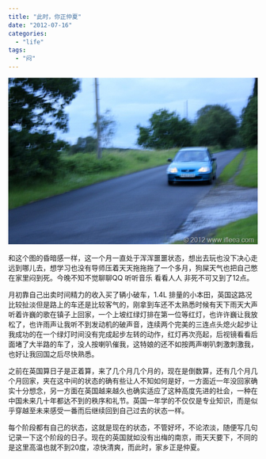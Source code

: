 ```yaml
---
title: "此时，你正仲夏"
date: "2012-07-16"
categories: 
  - "life"
tags: 
  - "闷"
---
```


[![faint](images/faint_thumb.jpg "faint")](http://blog.natt.cc/wp-content/uploads/2012/07/faint.jpg)

和这个图的昏暗感一样，这一个月一直处于浑浑噩噩状态，想出去玩也没下决心走远到哪儿去，想学习也没有导师压着天天拖拖拖了一个多月，狗屎天气也把自己憋在家里闷到死。今晚不知不觉聊聊QQ 听听音乐 看看人人 非死不可又到了12点。

月初靠自己出卖时间精力的收入买了辆小破车，1.4L 排量的小本田，英国这路况比较扯淡但是路上的车还是比较客气的，刚拿到车还不太熟悉时候有天下雨天大声听着许巍的歌在镇子上回家，一个上坡红绿灯排在第一位等红灯，也许许巍让我放松了，也许雨声让我听不到发动机的破声音，连续两个完美的三连点头熄火起步让我成功的在一个绿灯时间没有完成起步左转的动作，红灯再次亮起，后视镜看看后面堵了大半路的车了，没人按喇叭催我，这特娘的还不如按两声喇叭刺激刺激我，也好让我回国之后尽快熟悉。

之前在英国算日子是正着算，来了几个月几个月的，现在是倒数算，还有几个月几个月回家，夹在这中间的状态的确有些让人不知如何是好，一方面近一年没回家确实十分想念，另一方面在英国越来越久也确实适应了这种高度先进的社会，一种在中国未来几十年都达不到的秩序和礼节。英国一年学的不仅仅是专业知识，而是似乎穿越至未来感受一番而后继续回到自己过去的状态一样。

每个阶段都有自己的状态，这就是现在的状态，不管好坏，不论浓淡，随便写几句记录一下这个阶段的日子。现在的英国就如没有出梅的南京，雨天天要下，不同的是这里高温也就不到20度，凉快清爽，而此时，家乡正是仲夏。
